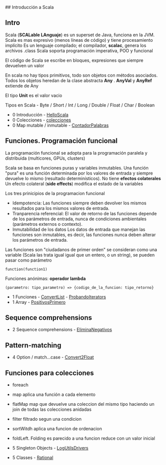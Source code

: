 ﻿﻿﻿﻿﻿﻿﻿﻿## Introducción a Scala## IntroScala (**SCALable LAnguaje**) es un superset de Java, funciona en la JVM.Scala es mas expresivo (menos líneas de código) y tiene procesamiento implícito Es un lenguaje compilado; el compilador, **scalac**,  genera los archivos .classScala soporta programación imperativa, POO y funcional El código de Scala se escribe en bloques, expresiones que siempre devuelven un valorEn scala no hay tipos primitivos, todo son objetos con métodos asociados. Todos los objetos heredan de la clase abstracta **Any** . **AnyVal** y **AnyRef** extiende de Any  El tipo **Unit** es el valor vacio Tipos en Scala - Byte / Short / Int / Long / Double / Float / Char / Boolean* 0 Introducción - [HelloScala](https://github.com/arturisimo/scala-intro/blob/master/src/org/apz/intro/0.HelloScala.scala)* 0 Colecciones - [colecciones](https://github.com/arturisimo/scala-intro/blob/master/src/org/apz/intro/0.Colecciones.scala)* 0 Map mutable / inmutable - [ContadorPalabras](https://github.com/arturisimo/scala-intro/blob/master/src/org/apz/intro/0.ContadorPalabras.scala)##  Funciones. Programación funcional La programación funcional se adopta para la programación paralela y distribuida (multicores, GPUs, clusters) Scala se basa en funciones puras y variables inmutables. Una función "pura" es una función determinada por los valores de entrada y siempre devuelve lo mismo (resultado determinísticos). No tiene **efectos colaterales**Un efecto colateral (**side effects**) modifica el estado de la variables Los tres prinicipios de la programacion funcional * Idempotencia: Las funciones siempre deben devolver los mismos resultados para los mismos valores de entrada. * Tranparencia referencial: El valor de retorno de las funciones depende de los parámetros de entrada, nunca de condiciones ambientales (parámetros externos o contexto). * Inmutabilidad de los datos Los datos de entrada que manejan las funciones son inmutables, es decir, las funciones nunca deben alterar los parámetros de entrada.Las funciones son "ciudadanos de primer orden" se consideran como una variable (Scala las trata igual igual que un entero, o un string), se pueden pasar como parámetro	function(function1)  Funciones anónimas: **operador lambda**	(parametro: tipo_parametro) => {codigo_de_la_funcion: tipo_retorno}* 1 Funciones - [ConvertList](https://github.com/arturisimo/scala-intro/blob/master/src/org/apz/intro/1.ConvertList.scala) - [ProbandoIterators](https://github.com/arturisimo/scala-intro/blob/master/src/org/apz/intro/1.ProbandoIterators.scala)* 1 Array - [PositivosPrimero](https://github.com/arturisimo/scala-intro/blob/master/src/org/apz/intro/1.PositivosPrimero.scala)##  Sequence comprehensions* 2 Sequence comprehensions - [EliminaNegativos](https://github.com/arturisimo/scala-intro/blob/master/src/org/apz/intro/2.EliminaNegativos.scala)##  Pattern-matching* 4 Option / match...case - [Convert2Float](https://github.com/arturisimo/scala-intro/blob/master/src/org/apz/intro/4.Convert2Float.scala)##  Funciones para colecciones * foreach * map aplica una función a cada elemento  * flatMap map que devuelve una coleccion del mismo tipo haciendo un join de todas las colecciones anidadas * filter filtrado segun una condicion * sortWitdh aplica una funcion de ordenacion * foldLeft. Folding  es parecido a una funcion reduce con un valor inicial* 5 Singleton Objects - [LogUtilsDrivers](https://github.com/arturisimo/scala-intro/blob/master/src/org/apz/intro/5.LogUtilsDriver.scala)* 5 Classes - [Rational](https://github.com/arturisimo/scala-intro/blob/master/src/org/apz/intro/5.TestRational.scala)   